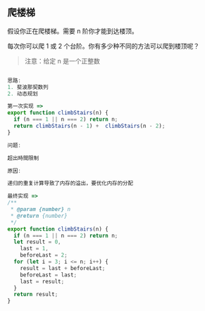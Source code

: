 ## 爬楼梯

假设你正在爬楼梯。需要 n 阶你才能到达楼顶。

每次你可以爬 1 或 2 个台阶。你有多少种不同的方法可以爬到楼顶呢？

> 注意：给定 n 是一个正整数

```js

思路:
1. 斐波那契数列
2. 动态规划

第一次实现 =>
export function climbStairs(n) {
  if (n === 1 || n === 2) return n;
  return climbStairs(n - 1) +  climbStairs(n - 2);
}

问题:

超出時間限制

原因:

递归的重复计算导致了内存的溢出，要优化内存的分配

最终实现 =>
/**
 * @param {number} n
 * @return {number}
 */
export function climbStairs(n) {
  if (n === 1 || n === 2) return n;
  let result = 0,
    last = 1,
    beforeLast = 2;
  for (let i = 3; i <= n; i++) {
    result = last + beforeLast;
    beforeLast = last;
    last = result;
  }
  return result;
}
```
